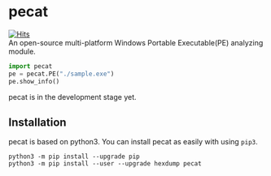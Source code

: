 # pecat
[![Hits](https://hits.seeyoufarm.com/api/count/incr/badge.svg?url=https%3A%2F%2Fgithub.com%2Fandrewbae%2Fpecat&count_bg=%2379C83D&title_bg=%23555555&icon=&icon_color=%23FFFFFF&title=hits&edge_flat=false)](https://hits.seeyoufarm.com)  
An open-source multi-platform Windows Portable Executable(PE) analyzing module.

```python
import pecat
pe = pecat.PE("./sample.exe")
pe.show_info()
```

pecat is in the development stage yet.

## Installation

pecat is based on python3. You can install pecat as easily with using `pip3`.

```
python3 -m pip install --upgrade pip
python3 -m pip install --user --upgrade hexdump pecat
```
